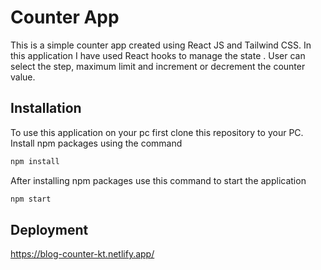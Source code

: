 # Counter App

This is a simple counter app created using React JS and Tailwind CSS. In this application I have used React hooks to manage the state . User can select the step, maximum limit and increment or decrement the counter value. 

## Installation

To use this application on your pc first clone this repository to your PC.
Install npm packages using the command

```bash
npm install
````
After installing npm packages use this command to start the application

```bash
npm start
````
## Deployment

https://blog-counter-kt.netlify.app/
